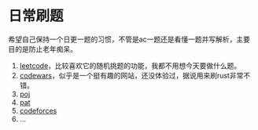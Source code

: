 # 日常刷题

希望自己保持一个日更一题的习惯，不管是ac一题还是看懂一题并写解析，主要目的是防止老年痴呆。

1. [leetcode](www.leetcode.com)，比较喜欢它的随机挑题的功能，我都不用想今天要做什么题。
2. [codewars](https://www.codewars.com/)，似乎是一个挺有趣的网站，还没体验过，据说用来刷rust非常不错。
2. [poj](http://poj.org/)
3. [pat](https://www.patest.cn/practice)
4. [codeforces](http://codeforces.com/)
5. ...
